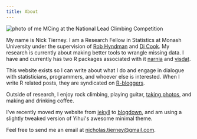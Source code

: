 ```yaml
---
title: About
---
```


![photo of me MCing at the National Lead Climbing Competition](https://njtierney.updog.co/img/nick_lead_comp_headshot_2015.jpg)

My name is Nick Tierney. I am a Research Fellow in Statistics at Monash University under the supervision of [Rob Hyndman](https://robjhyndman.com/) and [Di Cook](http://dicook.org/). My research is currently about making better tools to wrangle missing data. I have  and currently has two R packages associated with it [narnia](https://github.com/njtierney/narnia) and [visdat](https://github.com/njtierney/visdat).

This website exists so I can write about what I do and engage in dialogue with statisticians, programmers, and whoever else is interested. When I write R related posts, they are syndicated on [R-bloggers](http://www.r-bloggers.com/).

Outside of research, I enjoy rock climbing, playing guitar, [taking photos](https://www.flickr.com/photos/134851297@N04), and making and drinking coffee.

I've recently moved my website from [jekyll](http://jekyllrb.com/) to [blogdown](https://github.com/rstudio/blogdown), and am using a slightly tweaked version of Yihui's awesome minimal theme.

Feel free to send me an email at <a href="mailto:nicholas.tierney@gmail.com">nicholas.tierney@gmail.com</a>.

